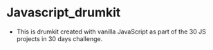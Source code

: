 # Javascript_drumkit

- This is drumkit created with vanilla JavaScript as part of the 30 JS projects in 30 days challenge.

